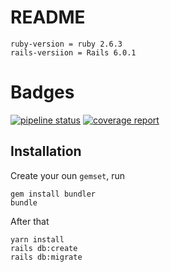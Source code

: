 # README

    ruby-version = ruby 2.6.3
    rails-versiion = Rails 6.0.1

# Badges
[![pipeline status](https://gitlab.com/MrBeean/beauty/badges/develop/pipeline.svg)](https://gitlab.com/MrBeean/beauty/-/commits/develop)
[![coverage report](https://gitlab.com/MrBeean/beauty/badges/develop/coverage.svg)](https://gitlab.com/MrBeean/beauty/-/commits/develop)

## Installation

Create your oun `gemset`, run
    
    gem install bundler
    bundle
    
After that    

    yarn install
    rails db:create
    rails db:migrate